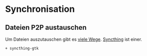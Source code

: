# Synchronisation


## Dateien P2P austauschen

Um Dateien auszutauschen gibt es [viele Wege](https://wiki.archlinux.org/index.php/list_of_applications#File_synchronization). [Syncthing](https://wiki.archlinux.org/index.php/Syncthing) ist einer.

    + syncthing-gtk